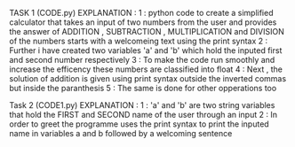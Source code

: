TASK 1 (CODE.py)
EXPLANATION :
1 : python code to create a simplified calculator that takes an input of two numbers from the user and provides the answer of       ADDITION , SUBTRACTION , MULTIPLICATION and DIVISION of the numbers starts with a welcomeing text using the print syntax
2 : Further i have created two variables 'a' and 'b' which hold the inputed first and second number respectively
3 : To make the code run smoothly and increase the efficency these numbers are classified into float
4 : Next , the solution of addition is given using print syntax outside the inverted commas but inside the paranthesis
5 : The same is done for other opperations too

Task 2 (CODE1.py)
EXPLANATION : 
1 : 'a' and 'b' are two string variables that hold the FIRST and SECOND name of the user through an input
2 : In order to greet the programme uses the print syntax to print the inputed name in variables a and b followed by a welcoming sentence
